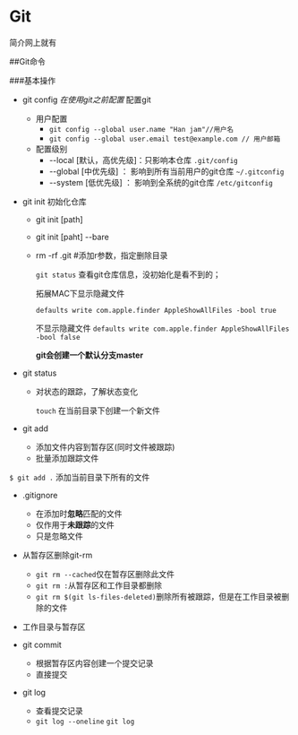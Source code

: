 # Git

简介网上就有


##Git命令

###基本操作
- git config *在使用git之前配置*
配置git
  - 用户配置   
    - ```git config --global user.name "Han jam"//用户名```
    - ```git config --global user.email test@example.com // 用户邮箱       ```   
  - 配置级别
    - --local [默认，高优先级]：只影响本仓库   ```.git/config```
    - --global [中优先级] ： 影响到所有当前用户的git仓库  ```~/.gitconfig```
    - --system [低优先级] ： 影响到全系统的git仓库  ```/etc/gitconfig```


- git init 初始化仓库
  - git init [path]
  - git init [paht] --bare
  - rm -rf .git #添加r参数，指定删除目录 

    ```git status``` 查看git仓库信息，没初始化是看不到的；

    拓展MAC下显示隐藏文件

    ```defaults write com.apple.finder AppleShowAllFiles -bool true```

    不显示隐藏文件
    ```defaults write com.apple.finder AppleShowAllFiles -bool false ```

    **git会创建一个默认分支master**

- git status

  - 对状态的跟踪，了解状态变化

    ```touch``` 在当前目录下创建一个新文件
    
    
- git add 

  - 添加文件内容到暂存区(同时文件被跟踪)
  - 批量添加跟踪文件
       
```$ git add .``` 添加当前目录下所有的文件
    
- \.gitignore 

  
  - 在添加时**忽略**匹配的文件
  - 仅作用于**未跟踪**的文件
  - 只是忽略文件


- 从暂存区删除git-rm
 
  - ```git rm --cached```仅在暂存区删除此文件
  - ```git rm :```从暂存区和工作目录都删除
  - ```git rm $(git ls-files-deleted)```删除所有被跟踪，但是在工作目录被删除的文件


- 工作目录与暂存区

- git commit
  - 根据暂存区内容创建一个提交记录
  - 直接提交
 
- git log
  - 查看提交记录
  - ```git log --oneline```   ```git log```



  